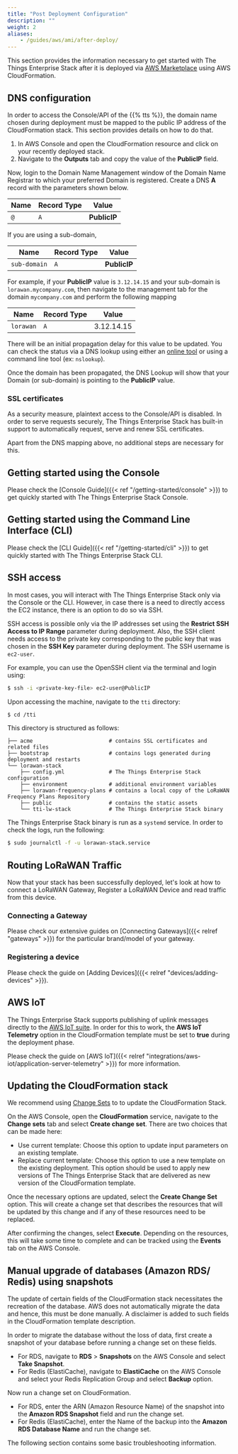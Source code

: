 ```yaml
---
title: "Post Deployment Configuration"
description: ""
weight: 2
aliases:
    - /guides/aws/ami/after-deploy/
---
```


This section provides the information necessary to get started with The Things Enterprise Stack after it is deployed via [AWS Marketplace](https://aws.amazon.com/marketplace/pp/The-Things-Industries-The-Things-Enterprise-Stack/B081HZKDJ4) using AWS CloudFormation.

## DNS configuration

In order to access the Console/API of the {{% tts %}}, the domain name chosen during deployment must be mapped to the public IP address of the CloudFormation stack. This section provides details on how to do that.

1. In AWS Console and open the CloudFormation resource and click on your recently deployed stack.
2. Navigate to the **Outputs** tab and copy the value of the **PublicIP** field.

Now, login to the Domain Name Management window of the Domain Name Registrar to which your preferred Domain is registered. Create a DNS **A** record with the parameters shown below.

|**Name**|**Record Type**|**Value**|
|---|---|---|
|`@`|`A`|**PublicIP**|

If you are using a sub-domain,

|**Name**|**Record Type**|**Value**|
|---|---|---|
|`sub-domain`|`A`|**PublicIP**|

For example, if your **PublicIP** value is `3.12.14.15` and your sub-domain is `lorawan.mycompany.com`, then navigate to the management tab for the domain `mycompany.com` and perform the following mapping

|**Name**|**Record Type**|**Value**|
|---|---|---|
|`lorawan`|`A`|3.12.14.15|

There will be an initial propagation delay for this value to be updated. You can check the status via a DNS lookup using either an [online tool](https://network-tools.webwiz.net/nslookup.htm) or using a command line tool (ex: `nslookup`).

Once the domain has been propagated, the DNS Lookup will show that your Domain (or sub-domain) is pointing to the **PublicIP** value.

### SSL certificates

As a security measure, plaintext access to the Console/API is disabled. In order to serve requests securely, The Things Enterprise Stack has built-in support to automatically request, serve and renew SSL certificates.

Apart from the DNS mapping above, no additional steps are necessary for this.

## Getting started using the Console

Please check the [Console Guide]({{< ref "/getting-started/console" >}}) to get quickly started with The Things Enterprise Stack Console.

## Getting started using the Command Line Interface (CLI)

Please check the [CLI Guide]({{< ref "/getting-started/cli" >}}) to get quickly started with The Things Enterprise Stack CLI.

## SSH access

In most cases, you will interact with The Things Enterprise Stack only via the Console or the CLI. However, in case there is a need to directly access the EC2 instance, there is an option to do so via SSH.

SSH access is possible only via the IP addresses set using the **Restrict SSH Access to IP Range** parameter during deployment. Also, the SSH client needs access to the private key corresponding to the public key that was chosen in the **SSH Key** parameter during deployment. The SSH username is `ec2-user`.

For example, you can use the OpenSSH client via the terminal and login using:

```bash
$ ssh -i <private-key-file> ec2-user@PublicIP
```

Upon accessing the machine, navigate to the `tti` directory:

```bash
$ cd /tti
```

This directory is structured as follows:

```
├── acme                        # contains SSL certificates and related files
├── bootstrap                   # contains logs generated during deployment and restarts
└── lorawan-stack
    ├── config.yml              # The Things Enterprise Stack configuration
    ├── environment             # additional environment variables
    ├── lorawan-frequency-plans # contains a local copy of the LoRaWAN Frequency Plans Repository
    ├── public                  # contains the static assets
    └── tti-lw-stack            # The Things Enterprise Stack binary
```

The Things Enterprise Stack binary is run as a `systemd` service. In order to check the logs, run the following:

```bash
$ sudo journalctl -f -u lorawan-stack.service
```

## Routing LoRaWAN Traffic

Now that your stack has been successfully deployed, let's look at how to connect a LoRaWAN Gateway, Register a LoRaWAN Device and read traffic from this device.

### Connecting a Gateway

Please check our extensive guides on [Connecting Gateways]({{< relref "gateways" >}}) for the particular brand/model of your gateway.

### Registering a device

Please check the guide on [Adding Devices]({{< relref "devices/adding-devices" >}}).

## AWS IoT

The Things Enterprise Stack supports publishing of uplink messages directly to the [AWS IoT suite](https://aws.amazon.com/iot/). In order for this to work, the **AWS IoT Telemetry** option in the CloudFormation template must be set to **true** during the deployment phase.

Please check the guide on [AWS IoT]({{< relref "integrations/aws-iot/application-server-telemetry" >}}) for more information.

## Updating the CloudFormation stack

We recommend using [Change Sets](https://docs.aws.amazon.com/AWSCloudFormation/latest/UserGuide/using-cfn-updating-stacks-changesets.html) to to update the CloudFormation Stack.

On the AWS Console, open the **CloudFormation** service, navigate to the **Change sets** tab and select **Create change set**. There are two choices that can be made here:

- Use current template: Choose this option to update input parameters on an existing template.
- Replace current template: Choose this option to use a new template on the existing deployment. This option should be used to apply new versions of The Things Enterprise Stack that are delivered as new version of the CloudFormation template.

Once the necessary options are updated, select the **Create Change Set** option. This will create a change set that describes the resources that will be updated by this change and if any of these resources need to be replaced. 

After confirming the changes, select **Execute**. Depending on the resources, this will take some time to complete and can be tracked using the **Events** tab on the AWS Console.

## Manual upgrade of databases (Amazon RDS/ Redis) using snapshots

The update of certain fields of the CloudFormation stack necessitates the recreation of the database. AWS does not automatically migrate the data and hence, this must be done manually. A disclaimer is added to such fields in the CloudFormation template description.

In order to migrate the database without the loss of data, first create a snapshot of your database before running a change set on these fields.

- For RDS, navigate to **RDS** > **Snapshots** on the AWS Console and select **Take Snapshot**.
- For Redis (ElastiCache), navigate to **ElastiCache** on the AWS Console and select your Redis Replication Group and select **Backup** option.

Now run a change set on CloudFormation.

- For RDS, enter the ARN (Amazon Resource Name) of the snapshot into the **Amazon RDS Snapshot** field and run the change set.
- For Redis (ElastiCache), enter the Name of the backup into the **Amazon RDS Database Name** and run the change set.

The following section contains some basic troubleshooting information.
